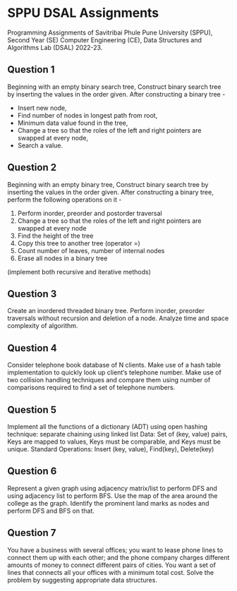 # SPPU DSAL Assignments

Programming Assignments of Savitribai Phule Pune University (SPPU), Second Year (SE) Computer Engineering (CE), Data Structures and Algorithms Lab (DSAL) 2022-23.

## Question 1

Beginning with an empty binary search tree, Construct binary search tree by inserting
the values in the order given. After constructing a binary tree -
- Insert new node, 
- Find number of nodes in longest path from root, 
- Minimum data value found in the tree, 
- Change a tree so that the roles of the left and right pointers are swapped at every node, 
- Search a value.

## Question 2

Beginning with an empty binary tree, Construct binary search tree by inserting
the values in the order given. After constructing a binary tree, perform the
following operations on it -
1. Perform inorder, preorder and postorder traversal
2. Change a tree so that the roles of the left and right pointers are swapped at every node
3. Find the height of the tree
4. Copy this tree to another tree (operator =)
5. Count number of leaves, number of internal nodes
6. Erase all nodes in a binary tree

(implement both recursive and iterative methods)

## Question 3

Create an inordered threaded binary tree. Perform inorder, preorder traversals without 
recursion and deletion of a node.
Analyze time and space complexity of algorithm.

## Question 4

Consider telephone book database of N clients. Make use of a hash table
implementation to quickly look up client‘s telephone number. Make use of two collision
handling techniques and compare them using number of comparisons required to find a
set of telephone numbers.

## Question 5

Implement all the functions of a dictionary (ADT) using open
hashing technique: separate chaining using linked list Data: Set of
(key, value) pairs, Keys are mapped to values, Keys must be
comparable, and Keys must be unique. Standard Operations: Insert
(key, value), Find(key), Delete(key)

## Question 6

Represent a given graph using adjacency matrix/list to perform DFS and using adjacency list to 
perform BFS. Use the map of the area around the college as the graph. 
Identify the prominent land marks as nodes and perform DFS and BFS on that.

## Question 7

You have a business with several offices; you want to lease phone lines
to connect them up with each other; and the phone company charges
different amounts of money to connect different pairs of cities. You
want a set of lines that connects all your offices with a minimum total
cost. Solve the problem by suggesting appropriate data structures.
